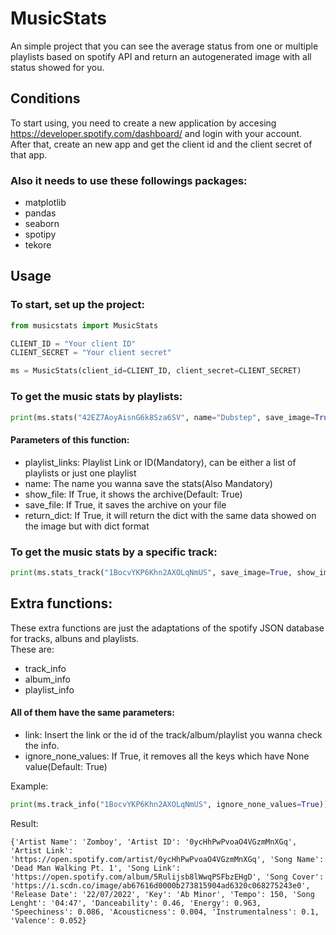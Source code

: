 # MusicStats
An simple project that you can see the average status from one or multiple playlists based on spotify API and return an autogenerated image with all status showed for you.

## Conditions

To start using, you need to create a new application by accesing https://developer.spotify.com/dashboard/ and login with your account. </br>
After that, create an new app and get the client id and the client secret of that app.

<h3> Also it needs to use these followings packages: </h3>

- matplotlib
- pandas
- seaborn
- spotipy
- tekore

## Usage

<h3> To start, set up the project: </h3>

```py
from musicstats import MusicStats

CLIENT_ID = "Your client ID"
CLIENT_SECRET = "Your client secret"

ms = MusicStats(client_id=CLIENT_ID, client_secret=CLIENT_SECRET)
```

<h3> To get the music stats by playlists: </h3>

```py
print(ms.stats("42EZ7AoyAisnG6k8Sza6SV", name="Dubstep", save_image=True, show_image=True, return_dict=True))
```

<h4> Parameters of this function: </h4>

- playlist_links: Playlist Link or ID(Mandatory), can be either a list of playlists or just one playlist
- name: The name you wanna save the stats(Also Mandatory)
- show_file: If True, it shows the archive(Default: True)
- save_file: If True, it saves the archive on your file
- return_dict: If True, it will return the dict with the same data showed on the image but with dict format

<h3> To get the music stats by a specific track: </h3>

```py
print(ms.stats_track("1BocvYKP6Khn2AXOLqNmUS", save_image=True, show_image=True, return_dict=True))
```

<h2> Extra functions: </h3>

These extra functions are just the adaptations of the spotify JSON database for tracks, albuns and playlists. </br>
These are:

- track_info
- album_info
- playlist_info

<h4> All of them have the same parameters: </h4>

- link: Insert the link or the id of the track/album/playlist you wanna check the info.
- ignore_none_values: If True, it removes all the keys which have None value(Default: True)

Example:

```py
print(ms.track_info("1BocvYKP6Khn2AXOLqNmUS", ignore_none_values=True))
```

Result:

```
{'Artist Name': 'Zomboy', 'Artist ID': '0ycHhPwPvoaO4VGzmMnXGq', 'Artist Link': 'https://open.spotify.com/artist/0ycHhPwPvoaO4VGzmMnXGq', 'Song Name': 'Dead Man Walking Pt. 1', 'Song Link': 'https://open.spotify.com/album/5Rulijsb8lWwqPSFbzEHgD', 'Song Cover': 'https://i.scdn.co/image/ab67616d0000b273815904ad6320c068275243e0', 'Release Date': '22/07/2022', 'Key': 'Ab Minor', 'Tempo': 150, 'Song Lenght': '04:47', 'Danceability': 0.46, 'Energy': 0.963, 'Speechiness': 0.086, 'Acousticness': 0.004, 'Instrumentalness': 0.1, 'Valence': 0.052}
```
